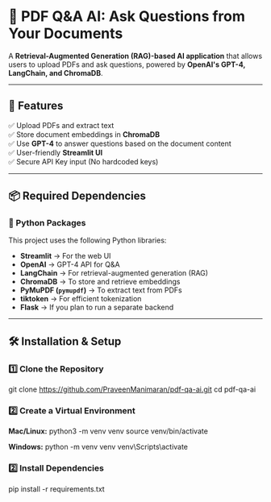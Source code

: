 # 📄 PDF Q&A AI: Ask Questions from Your Documents  

A **Retrieval-Augmented Generation (RAG)-based AI application** that allows users to upload PDFs and ask questions, powered by **OpenAI's GPT-4, LangChain, and ChromaDB**.  

---

## **🚀 Features**
✅ Upload PDFs and extract text  
✅ Store document embeddings in **ChromaDB**  
✅ Use **GPT-4** to answer questions based on the document content  
✅ User-friendly **Streamlit UI**  
✅ Secure API Key input (No hardcoded keys)  

---

## **📦 Required Dependencies**
### **🔹 Python Packages**
This project uses the following Python libraries:  
- **Streamlit** → For the web UI  
- **OpenAI** → GPT-4 API for Q&A  
- **LangChain** → For retrieval-augmented generation (RAG)  
- **ChromaDB** → To store and retrieve embeddings  
- **PyMuPDF (`pymupdf`)** → To extract text from PDFs  
- **tiktoken** → For efficient tokenization  
- **Flask** → If you plan to run a separate backend  

---

## **🛠️ Installation & Setup**
### **1️⃣ Clone the Repository**
git clone https://github.com/PraveenManimaran/pdf-qa-ai.git
cd pdf-qa-ai

### **2️⃣ Create a Virtual Environment**
**Mac/Linux:**
python3 -m venv venv
source venv/bin/activate

**Windows:**
python -m venv venv
venv\Scripts\activate

### **2️⃣ Install Dependencies**
pip install -r requirements.txt




